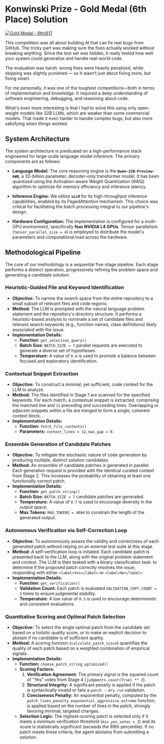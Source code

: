 # Konwinski Prize - Gold Medal (6th Place) Solution

[![Gold Medal - 6th/617](https://img.shields.io/badge/Konwinski%20Prize-6th%20Place%20%2F%20617%20(Gold%20Medal)-FFD700)](https://www.kaggle.com/certification/competitions/quannguyn12/konwinski-prize)

This competition was all about building AI that can fix real bugs from GitHub. The tricky part was making sure the fixes actually worked without breaking anything. Since the test set was hidden, it really tested how well your system could generalize and handle real-world code.

The evaluation was harsh: wrong fixes were heavily penalized, while skipping was slightly punished — so it wasn’t just about fixing more, but fixing smart.

For me personally, it was one of the toughest competitions—both in terms of implementation and knowledge. It required a deep understanding of software engineering, debugging, and reasoning about code.

What's even more interesting is that I had to solve this using only open-weight models like 32B LLMs, which are weaker than some commercial models. That made it even harder to handle complex bugs, but also more satisfying when things worked.

## System Architecture

The system architecture is predicated on a high-performance stack engineered for large-scale language model inference. The primary components are as follows:

*   **Language Model:** The core reasoning engine is the **`Qwen-32B-Preview-AWQ`**, a 32-billion parameter, decoder-only transformer model. It has been quantized using the Activation-aware Weight Quantization (AWQ) algorithm to optimize for memory efficiency and inference latency.

*   **Inference Engine:** We utilize **`vLLM`** for its high-throughput inference capabilities, enabled by its PagedAttention mechanism. This choice was critical for facilitating the batch processing integral to our pipeline's design.

*   **Hardware Configuration:** The implementation is configured for a multi-GPU environment, specifically **four NVIDIA L4 GPUs**. Tensor parallelism (`tensor_parallel_size = 4`) is employed to distribute the model's parameters and computational load across the hardware.

## Methodological Pipeline

The core of our methodology is a sequential five-stage pipeline. Each stage performs a distinct operation, progressively refining the problem space and generating a candidate solution.

### Heuristic-Guided File and Keyword Identification

*   **Objective:** To narrow the search space from the entire repository to a small subset of relevant files and code regions.
*   **Method:** The LLM is prompted with the natural language problem statement and the repository's directory structure. It performs a heuristic-based analysis to nominate a set of candidate files and relevant search keywords (e.g., function names, class definitions) likely associated with the issue.
*   **Implementation Details:**
    *   **Function:** `get_selection_query()`
    *   **Batch Size:** `BATCH_SIZE = 7` parallel requests are executed to generate a diverse set of hypotheses.
    *   **Temperature:** A value of `0.6` is used to promote a balance between focused and exploratory identification.

### Contextual Snippet Extraction

*   **Objective:** To construct a minimal, yet sufficient, code context for the LLM to analyze.
*   **Method:** The files identified in Stage 1 are scanned for the specified keywords. For each match, a contextual snippet is extracted, comprising the matched line and `12` preceding and succeeding lines. Overlapping or adjacent snippets within a file are merged to form a single, coherent context block.
*   **Implementation Details:**
    *   **Function:** `fetch_file_contents()`
    *   **Parameters:** `context_lines = 12`, `max_gap = 0`.

### Ensemble Generation of Candidate Patches

*   **Objective:** To mitigate the stochastic nature of code generation by producing multiple, distinct solution candidates.
*   **Method:** An ensemble of candidate patches is generated in parallel. Each generation request is provided with the identical curated context from Stage 2. This increases the probability of obtaining at least one functionally correct patch.
*   **Implementation Details:**
    *   **Function:** `get_patch_string()`
    *   **Batch Size:** `BATCH_SIZE = 7` candidate patches are generated.
    *   **Temperature:** A value of `0.7` is used to encourage diversity in the output space.
    *   **Max Tokens:** `MAX_TOKENS = 4096` to constrain the length of the generated output.

### Autonomous Verification via Self-Correction Loop

*   **Objective:** To autonomously assess the validity and correctness of each generated patch without relying on an external test suite at this stage.
*   **Method:** A self-verification loop is initiated. Each candidate patch is presented back to the LLM, along with the original problem statement and context. The LLM is then tasked with a binary classification task: to determine if the proposed patch correctly resolves the issue, responding with either `<label>Yes</label>` or `<label>No</label>`.
*   **Implementation Details:**
    *   **Function:** `get_verification()`
    *   **Validation Count:** Each patch is evaluated `VALIDATION_COPY_COUNT = 3` times to ensure judgmental stability.
    *   **Temperature:** A low value of `0.3` is used to encourage deterministic and consistent evaluations.

### Quantitative Scoring and Optimal Patch Selection

*   **Objective:** To select the single optimal patch from the candidate set based on a holistic quality score, or to make an explicit decision to abstain if no candidate is of sufficient quality.
*   **Method:** A scoring function (`calculate_patch_score`) quantifies the quality of each patch based on a weighted combination of empirical signals.
*   **Implementation Details:**
    *   **Function:** `choose_patch_string_optimized()`
    *   **Scoring Factors:**
        1.  **Verification Agreement:** The primary signal is the squared count of "Yes" votes from Stage 4 (`judgments.count(True) ** 2`).
        2.  **Structural Integrity:** A significant penalty is applied if the patch is syntactically invalid or fails a `patch --dry-run` validation.
        3.  **Conciseness Penalty:** An exponential penalty, computed by the `patch_lines_penalty_exponential_aggressive_extreme` function, is applied based on the number of lines in the patch, strongly favoring minimal, targeted changes.
    *   **Selection Logic:** The highest-scoring patch is selected only if it meets a minimum verification threshold (`min_yes_votes = 2`) and its score is statistically significant (exceeds the 99th percentile). If no patch meets these criteria, the agent abstains from submitting a solution.







